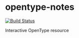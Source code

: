 # opentype-notes 
[![Build Status](https://travis-ci.org/source-foundry/opentype-notes.svg?branch=master)](https://travis-ci.org/source-foundry/opentype-notes)

Interactive OpenType resource
